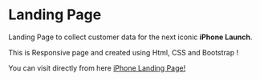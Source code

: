 # Landing Page
Landing Page to collect customer data for the next iconic **iPhone Launch**.

This is Responsive page and created using Html, CSS and Bootstrap !

You can visit directly from here [iPhone Landing Page!](https://ronakkela.github.io/iphone1/iphone.html)
